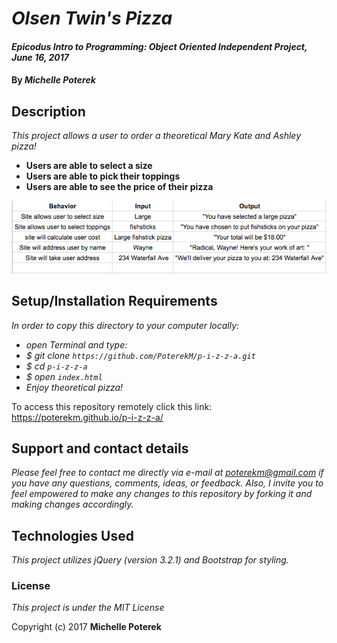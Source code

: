 # _Olsen Twin's Pizza_

#### _Epicodus Intro to Programming: Object Oriented Independent Project, June 16, 2017_

#### By _**Michelle Poterek**_

## Description

_This project allows a user to order a theoretical Mary Kate and Ashley pizza!_
* **Users are able to select a size**
* **Users are able to pick their toppings**
* **Users are able to see the price of their pizza**




![Chart of Behaviors for program to run without bugs](img/BDD.png)

## Setup/Installation Requirements

_In order to copy this directory to your computer locally:_
* _open Terminal and type:_
* _$ git clone `https://github.com/PoterekM/p-i-z-z-a.git`_
* _$ cd `p-i-z-z-a`_
* _$ open `index.html`_
* _Enjoy theoretical pizza!_

To access this repository remotely click this link: <br>
https://poterekm.github.io/p-i-z-z-a/

<!-- * _This is a great place_
* _to list setup instructions_
* _in a simple_
* _easy-to-understand_
* _format_ -->
<!-- _{Leave nothing to chance! You want it to be easy for potential users, employers and collaborators to run your app. Do I need to run a server? How should I set up my databases? Is there other code this app depends on?}_ -->


## Support and contact details

_Please feel free to contact me directly via e-mail at poterekm@gmail.com if you have any questions, comments, ideas, or feedback. Also, I invite you to feel empowered to make any changes to this repository by forking it and making changes accordingly._

## Technologies Used

_This project utilizes jQuery (version 3.2.1) and Bootstrap for styling._

### License

*This project is under the MIT License*

Copyright (c) 2017 **Michelle Poterek**
